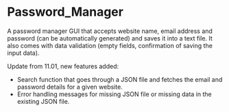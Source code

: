 # Password_Manager
A password manager GUI that accepts website name, email address and password (can be automatically generated) and saves it into a text file. It also comes with data validation (empty fields, confirmation of saving the input data). 

Update from 11.01, new features added:
- Search function that goes through a JSON file and fetches the email and password details for a given website. 
- Error handling messages for missing JSON file or missing data in the existing JSON file. 
